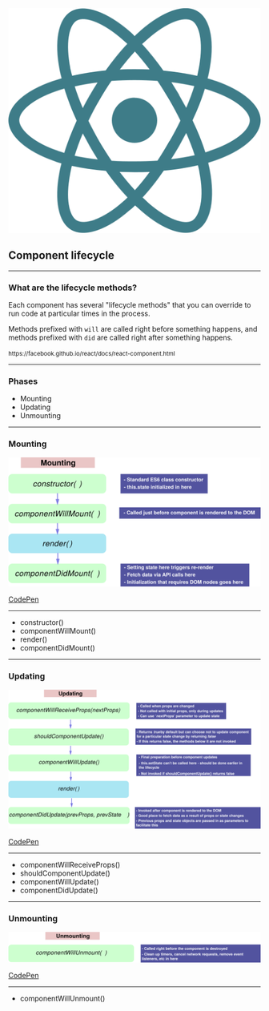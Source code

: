 <img src="img/react.svg" class="spin logo logo--small" />

## Component lifecycle

---

### What are the lifecycle methods?

Each component has several "lifecycle methods" that you can override to run code at particular times in the process.

Methods prefixed with `will` are called right before something happens, and methods prefixed with `did` are called right after something happens.

<p><small>https://facebook.github.io/react/docs/react-component.html</small></p>

---

### Phases

- Mounting
- Updating
- Unmounting

------

### Mounting

![](img/mounting.svg)

[CodePen](https://goo.gl/DposJo)


---

- constructor()
- componentWillMount()
- render()
- componentDidMount()

------

### Updating

![](img/updating.svg)

[CodePen](https://goo.gl/vXJD1o)

---

- componentWillReceiveProps()
- shouldComponentUpdate()
- componentWillUpdate()
- componentDidUpdate()

------

### Unmounting

![](img/unmounting.svg)

[CodePen](https://goo.gl/Lu8q1V)

---

- componentWillUnmount()
